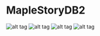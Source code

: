 # MapleStoryDB2
![alt tag](https://i.imgur.com/MZNkTKg.jpg"")
![alt tag](https://i.imgur.com/L9BgK9E.png"")
![alt tag](https://i.imgur.com/jseLZpD.png"")
![alt tag](https://i.imgur.com/NeqHlpI.png"")

